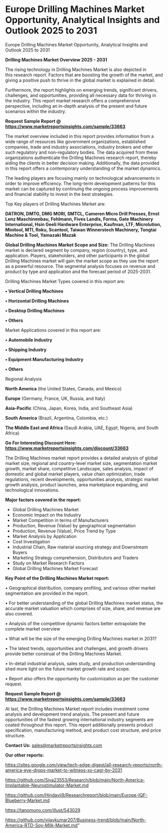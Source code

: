 # Europe Drilling Machines Market Opportunity, Analytical Insights and Outlook 2025 to 2031
Europe Drilling Machines Market Opportunity, Analytical Insights and Outlook 2025 to 2031

<Strong> Drilling Machines Market Overview 2025 - 2031</strong>

The rising technology in Drilling Machines Market is also depicted in this research report. Factors that are boosting the growth of the market, and giving a positive push to thrive in the global market is explained in detail.

Furthermore, the report highlights on emerging trends, significant drivers, challenges, and opportunities, providing all necessary data for thriving in the industry. This report market research offers a comprehensive perspective, including an in-depth analysis of the present and future scenarios within the industry.

<strong>Request Sample Report @ <a href=https://www.marketreportsinsights.com/sample/33663>https://www.marketreportsinsights.com/sample/33663</a></strong>

The market overview included in this report provides information from a wide range of resources like government organizations, established companies, trade and industry associations, industry brokers and other such regulatory and non-regulatory bodies. The data acquired from these organizations authenticate the Drilling Machines research report, thereby aiding the clients in better decision making. Additionally, the data provided in this report offers a contemporary understanding of the market dynamics.

The leading players are focusing mainly on technological advancements in order to improve efficiency. The long-term development patterns for this market can be captured by continuing the ongoing process improvements and financial stability to invest in the best strategies.

Top Key players of Drilling Machines Market are:

<strong>DATRON, DMTG, DMG MORI, SMTCL, Cameron Micro Drill Presses, Ernst Lenz Maschinenbau, Fehlmann, Fives Landis, Forma, Gate Machinery International, Hsin Geeli Hardware Enterprise, Kaufman, LTF, Microlution, Minitool, MTI, Roku, Scantool, Taiwan Winnerstech Machinery, Tongtai Machine & Tool, Yamazaki Mazak</strong>

<strong><b>Global Drilling Machines Market Scope and Size:</b></strong>
The Drilling Machines market is declared segment by company, region (country), type, and application. Players, stakeholders, and other participants in the global Drilling Machines market will gain the market scope as they use the report as a powerful resource. The segmental analysis focuses on revenue and product by type and application and the forecast period of 2025-2031.

Drilling Machines Market Types covered in this report are:

<strong>•  Vertical Drilling Machines

•  Horizontal Drilling Machines

•  Desktop Drilling Machines

•  Others</strong>

Market Applications covered in this report are:

<strong>•  Automobile Industry

•  Shipping Industry

•  Equipment Manufacturing Industry

•  Others</strong> 

Regional Analysis

<strong>North America</strong> (the United States, Canada, and Mexico)

<strong>Europe</strong> (Germany, France, UK, Russia, and Italy)

<strong>Asia-Pacific</strong> (China, Japan, Korea, India, and Southeast Asia)

<strong>South America</strong> (Brazil, Argentina, Colombia, etc.)

<strong>The Middle East and Africa</strong> (Saudi Arabia, UAE, Egypt, Nigeria, and South Africa)

<strong>Go For Interesting Discount Here: <a href=https://www.marketreportsinsights.com/discount/33663>https://www.marketreportsinsights.com/discount/33663</a></strong>

The Drilling Machines market report provides a detailed analysis of global market size, regional and country-level market size, segmentation market growth, market share, competitive Landscape, sales analysis, impact of domestic and global market players, value chain optimization, trade regulations, recent developments, opportunities analysis, strategic market growth analysis, product launches, area marketplace expanding, and technological innovations.

<strong><b>Major factors covered in the report:</b></strong>
<ul>
  <li>Global Drilling Machines Market </li>
  <li>Economic Impact on the Industry</li>
  <li>Market Competition in terms of Manufacturers</li>
  <li>Production, Revenue (Value) by geographical segmentation</li>
  <li>Production, Revenue (Value), Price Trend by Type</li>
  <li>Market Analysis by Application</li>
  <li>Cost Investigation</li>
  <li>Industrial Chain, Raw material sourcing strategy and Downstream Buyers</li>
  <li>Marketing Strategy comprehension, Distributors and Traders</li>
  <li>Study on Market Research Factors</li>
  <li>Global Drilling Machines Market Forecast</li>
</ul>

<strong><b>Key Point of the Drilling Machines Market report:</b></strong>

• Geographical distribution, company profiling, and various other market segmentation are provided in the report.

• For better understanding of the global Drilling Machines market status, the accurate market valuation which comprises of size, share, and revenue are also covered.

• Analysis of the competitive dynamic factors better extrapolate the complete market overview

• What will be the size of the emerging Drilling Machines market in 2031?

• The latest trends, opportunities and challenges, and growth drivers provide better construal of the Drilling Machines Market.

• In-detail industrial analysis, sales study, and production understanding shed more light on the future market growth rate and scope.

• Report also offers the opportunity for customization as per the customer request.

<strong>Request Sample Report @ <a href=https://www.marketreportsinsights.com/sample/33663>https://www.marketreportsinsights.com/sample/33663</a></strong>

At last, the Drilling Machines Market report includes investment come analysis and development trend analysis. The present and future opportunities of the fastest growing international industry segments are coated throughout this report. This report additionally presents product specification, manufacturing method, and product cost structure, and price structure.

<strong>Contact Us:</strong>
sales@marketreportsinsights.com

<strong>Our other reports:</strong>

<a href=https://sites.google.com/view/tech-edge-digest/all-research-reports/north-america-eye-drops-market-to-witness-xx-cagr-by-2031>https://sites.google.com/view/tech-edge-digest/all-research-reports/north-america-eye-drops-market-to-witness-xx-cagr-by-2031</a>

<a href=https://github.com/Siya23553/Research/blob/main/North-America-Implantable-Neurostimulator-Market.md>https://github.com/Siya23553/Research/blob/main/North-America-Implantable-Neurostimulator-Market.md</a>

<a href=https://github.com/Hindavii9/Researchreport/blob/main/Europe-IQF-Blueberry-Market.md>https://github.com/Hindavii9/Researchreport/blob/main/Europe-IQF-Blueberry-Market.md</a>

<a href=https://tanomuno.com/illust/543029>https://tanomuno.com/illust/543029</a>

<a href=https://github.com/vijaykumar207/Business-trend/blob/main/North-America-RTD-Soy-Milk-Market.md>https://github.com/vijaykumar207/Business-trend/blob/main/North-America-RTD-Soy-Milk-Market.md</a>"
